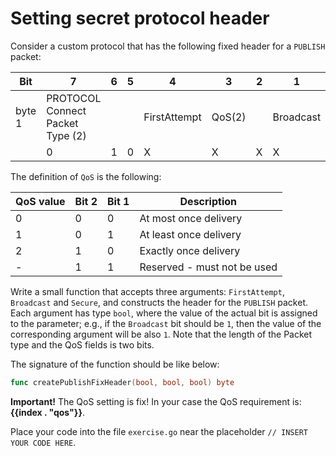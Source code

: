 # Setting secret protocol header

Consider a custom protocol that has the following fixed header for a `PUBLISH` packet:

| **Bit** | **7**                            | **6** | **5** | **4**        | **3**  | **2** | **1**     | **0**  |
|---------|----------------------------------|-------|-------|--------------|--------|-------|-----------|--------|
| byte 1  | PROTOCOL Connect Packet Type (2) |       |       | FirstAttempt | QoS(2) |       | Broadcast | Secure |
|         | 0                                | 1     | 0     | X            | X      | X     | X         | X      |

The definition of `QoS` is the following:

| **QoS value** | **Bit 2** | **Bit 1** | **Description**             |
|---------------|-----------|-----------|-----------------------------|
| 0             | 0         | 0         | At most once delivery       |
| 1             | 0         | 1         | At least once delivery      |
| 2             | 1         | 0         | Exactly once delivery       |
| -             | 1         | 1         | Reserved - must not be used |

Write a small function that accepts three arguments: `FirstAttempt`, `Broadcast` and `Secure`, and constructs the header for the `PUBLISH` packet. Each argument has type `bool`, where the value of the actual bit is assigned to the parameter; e.g., if the `Broadcast` bit should be `1`, then the value of the corresponding argument will be also `1`. Note that the length of the Packet type and the QoS fields is two bits.

The signature of the function should be like below:

``` go
func createPublishFixHeader(bool, bool, bool) byte
```

**Important!** The QoS setting is fix! In your case the QoS requirement is: **{{index . "qos"}}**.

Place your code into the file `exercise.go` near the placeholder `// INSERT YOUR CODE HERE`.
